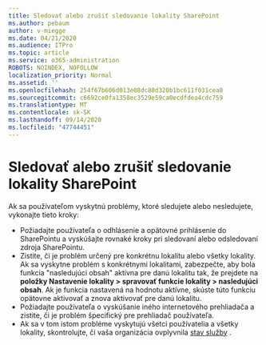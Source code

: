```yaml
---
title: Sledovať alebo zrušiť sledovanie lokality SharePoint
ms.author: pebaum
author: v-miegge
ms.date: 04/21/2020
ms.audience: ITPro
ms.topic: article
ms.service: o365-administration
ROBOTS: NOINDEX, NOFOLLOW
localization_priority: Normal
ms.assetid: ''
ms.openlocfilehash: 254f67b606d013e08dc80d320b1bc611f031cea0
ms.sourcegitcommit: c6692ce0fa1358ec3529e59ca0ecdfdea4cdc759
ms.translationtype: MT
ms.contentlocale: sk-SK
ms.lasthandoff: 09/14/2020
ms.locfileid: "47744451"
---
```

# <a name="follow-or-un-follow-a-sharepoint-site"></a>Sledovať alebo zrušiť sledovanie lokality SharePoint

Ak sa používateľom vyskytnú problémy, ktoré sledujete alebo nesledujete, vykonajte tieto kroky:

* Požiadajte používateľa o odhlásenie a opätovné prihlásenie do SharePointu a vyskúšajte rovnaké kroky pri sledovaní alebo odsledovaní zdroja SharePointu.
* Zistite, či je problém určený pre konkrétnu lokalitu alebo všetky lokality. Ak sa vyskytne problém s konkrétnymi lokalitami, zabezpečte, aby bola funkcia "nasledujúci obsah" aktívna pre danú lokalitu tak, že prejdete na **položky Nastavenie lokality > spravovať funkcie lokality > nasledujúci obsah**. Ak je funkcia nastavená na hodnotu aktívne, skúste túto funkciu opätovne aktivovať a znova aktivovať pre danú lokalitu.
* Požiadajte používateľa o vyskúšanie iného internetového prehliadača a zistite, či je problém špecifický pre prehliadač používateľa.
* Ak sa v tom istom probléme vyskytujú všetci používatelia a všetky lokality, skontrolujte, či vaša organizácia ovplyvnila [stav služby](https://admin.microsoft.com/AdminPortal/Home#/servicehealth) .
